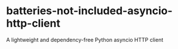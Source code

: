 # batteries-not-included-asyncio-http-client
A lightweight and dependency-free Python asyncio HTTP client
